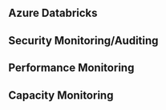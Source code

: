 ## Azure Databricks











## Security Monitoring/Auditing











## Performance Monitoring











## Capacity Monitoring

